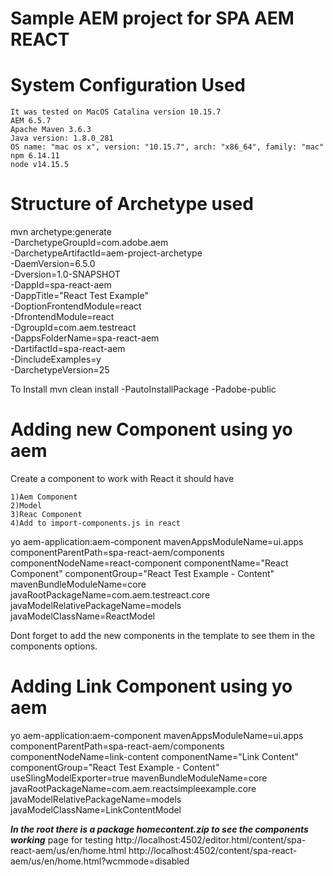 # Sample AEM project for SPA AEM REACT

# System Configuration Used
    It was tested on MacOS Catalina version 10.15.7
    AEM 6.5.7
    Apache Maven 3.6.3 
    Java version: 1.8.0_281
    OS name: "mac os x", version: "10.15.7", arch: "x86_64", family: "mac"
    npm 6.14.11
    node v14.15.5

# Structure of Archetype used 

mvn archetype:generate \
 -DarchetypeGroupId=com.adobe.aem \
 -DarchetypeArtifactId=aem-project-archetype \
 -DaemVersion=6.5.0 \
 -Dversion=1.0-SNAPSHOT \
 -DappId=spa-react-aem \
 -DappTitle="React Test Example" \
 -DoptionFrontendModule=react \
 -DfrontendModule=react \
 -DgroupId=com.aem.testreact \
 -DappsFolderName=spa-react-aem \
 -DartifactId=spa-react-aem \
 -DincludeExamples=y \
 -DarchetypeVersion=25

To Install
mvn clean install -PautoInstallPackage -Padobe-public

# Adding new Component using yo aem

Create a component to work with React it should have

    1)Aem Component
    2)Model
    3)Reac Component
    4)Add to import-components.js in react

yo aem-application:aem-component 
mavenAppsModuleName=ui.apps 
componentParentPath=spa-react-aem/components 
componentNodeName=react-component 
componentName="React Component" 
componentGroup="React Test Example - Content" 
mavenBundleModuleName=core 
javaRootPackageName=com.aem.testreact.core 
javaModelRelativePackageName=models 
javaModelClassName=ReactModel

Dont forget to add the new components in the template to see them in the components options.

# Adding Link Component using yo aem

yo aem-application:aem-component
mavenAppsModuleName=ui.apps
componentParentPath=spa-react-aem/components
componentNodeName=link-content
componentName="Link Content"
componentGroup="React Test Example - Content"
useSlingModelExporter=true
mavenBundleModuleName=core
javaRootPackageName=com.aem.reactsimpleexample.core
javaModelRelativePackageName=models
javaModelClassName=LinkContentModel

**_In the root there is a package homecontent.zip to see the components working_**
page for testing 
    http://localhost:4502/editor.html/content/spa-react-aem/us/en/home.html
    http://localhost:4502/content/spa-react-aem/us/en/home.html?wcmmode=disabled
    




